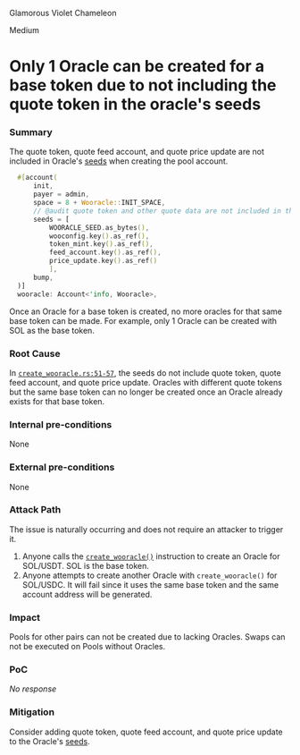 Glamorous Violet Chameleon

Medium

# Only 1 Oracle can be created for a base token due to not including the quote token in the oracle's seeds

### Summary

The quote token, quote feed account, and quote price update are not included in Oracle's [seeds](https://github.com/sherlock-audit/2024-08-woofi-solana-deployment/blob/main/WOOFi_Solana/programs/woofi/src/instructions/admin/create_wooracle.rs#L51-L57) when creating the pool account. 

```rust
  #[account(
      init,
      payer = admin,
      space = 8 + Wooracle::INIT_SPACE,
      // @audit quote token and other quote data are not included in the seeds for an Oracle
      seeds = [
          WOORACLE_SEED.as_bytes(),
          wooconfig.key().as_ref(),
          token_mint.key().as_ref(),
          feed_account.key().as_ref(),
          price_update.key().as_ref()
          ],
      bump,
  )]
  wooracle: Account<'info, Wooracle>,
```

Once an Oracle for a base token is created, no more oracles for that same base token can be made. For example, only 1 Oracle can be created with SOL as the base token.

### Root Cause

In [`create_wooracle.rs:51-57`](https://github.com/sherlock-audit/2024-08-woofi-solana-deployment/blob/main/WOOFi_Solana/programs/woofi/src/instructions/admin/create_wooracle.rs#L51-L57), the seeds do not include quote token, quote feed account, and quote price update. Oracles with different quote tokens but the same base token can no longer be created once an Oracle already exists for that base token.

### Internal pre-conditions

None

### External pre-conditions

None

### Attack Path

The issue is naturally occurring and does not require an attacker to trigger it.

1. Anyone calls the [`create_wooracle()`](https://github.com/sherlock-audit/2024-08-woofi-solana-deployment/blob/main/WOOFi_Solana/programs/woofi/src/lib.rs#L54-L56) instruction to create an Oracle for SOL/USDT. SOL is the base token.
2. Anyone attempts to create another Oracle with `create_wooracle()` for SOL/USDC. It will fail since it uses the same base token and the same account address will be generated.

### Impact

Pools for other pairs can not be created due to lacking Oracles. Swaps can not be executed on Pools without Oracles.

### PoC

_No response_

### Mitigation

Consider adding quote token, quote feed account, and quote price update to the Oracle's [seeds](https://github.com/sherlock-audit/2024-08-woofi-solana-deployment/blob/main/WOOFi_Solana/programs/woofi/src/instructions/admin/create_wooracle.rs#L51-L57).